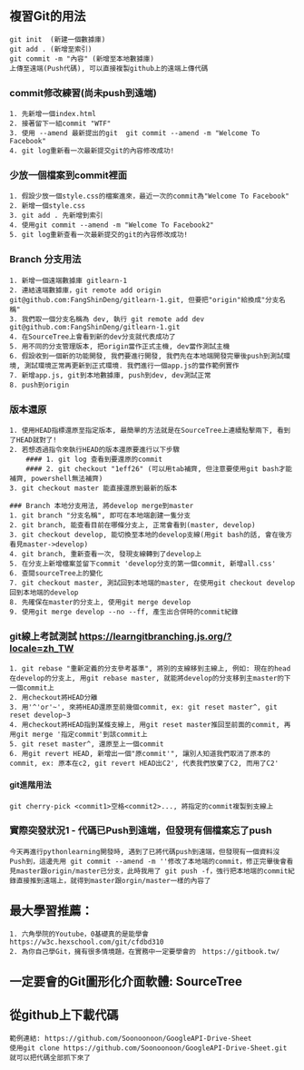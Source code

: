 ## 複習Git的用法
    git init  (新建一個數據庫)
    git add . (新增至索引)
    git commit -m "內容" (新增至本地數據庫)
    上傳至遠端(Push代碼), 可以直接複製github上的遠端上傳代碼

### commit修改練習(尚未push到遠端)
    1. 先新增一個index.html
    2. 接著留下一組commit "WTF"
    3. 使用 --amend 最新提出的git  git commit --amend -m "Welcome To Facebook"
    4. git log重新看一次最新提交git的內容修改成功!

### 少放一個檔案到commit裡面
    1. 假設少放一個style.css的檔案進來，最近一次的commit為"Welcome To Facebook"
    2. 新增一個style.css
    3. git add . 先新增到索引
    4. 使用git commit --amend -m "Welcome To Facebook2"
    5. git log重新查看一次最新提交的git的內容修改成功!

### Branch 分支用法
    1. 新增一個遠端數據庫 gitlearn-1
    2. 連結遠端數據庫，git remote add origin git@github.com:FangShinDeng/gitlearn-1.git, 但要把"origin"給換成"分支名稱"
    3. 我們取一個分支名稱為 dev, 執行 git remote add dev git@github.com:FangShinDeng/gitlearn-1.git
    4. 在SourceTree上會看到新的dev分支就代表成功了
    5. 用不同的分支管理版本, 把origin當作正式主機, dev當作測試主機
    6. 假設收到一個新的功能開發, 我們要進行開發, 我們先在本地端開發完畢後push到測試環境, 測試環境正常再更新到正式環境. 我們進行一個app.js的當作範例實作
    7. 新增app.js, git到本地數據庫, push到dev, dev測試正常
    8. push到origin

### 版本還原
    1. 使用HEAD指標還原至指定版本, 最簡單的方法就是在SourceTree上連續點擊兩下, 看到了HEAD就對了!
    2. 若想透過指令來執行HEAD的版本還原要進行以下步驟
        #### 1. git log 查看到要還原的commit
        #### 2. git checkout "1eff26" (可以用tab補齊, 但注意要使用git bash才能補齊, powershell無法補齊)
    3. git checkout master 能直接還原到最新的版本

    ### Branch 本地分支用法, 將develop merge到master
    1. git branch "分支名稱", 即可在本地端創建一隻分支
    2. git branch, 能查看目前在哪條分支上, 正常會看到(master, develop)
    3. git checkout develop, 能切換至本地的develop支線(用git bash的話, 會在後方看見master->develop)
    4. git branch, 重新查看一次, 發現支線轉到了develop上
    5. 在分支上新增檔案並留下commit 'develop分支的第一個commit, 新增all.css'
    6. 查閱sourceTree上的變化
    7. git checkout master, 測試回到本地端的master, 在使用git checkout develop回到本地端的develop
    8. 先確保在master的分支上, 使用git merge develop
    9. 使用git merge develop --no --ff, 產生出合併時的commit紀錄

### git線上考試測試 https://learngitbranching.js.org/?locale=zh_TW
    1. git rebase "重新定義的分支參考基準", 將別的支線移到主線上, 例如: 現在的head在develop的分支上, 用git rebase master, 就能將develop的分支移到主master的下一個commit上
    2. 用checkout將HEAD分離
    3. 用'^'or'~', 來將HEAD還原至前幾個commit, ex: git reset master^, git reset develop~3
    4. 用checkout將HEAD指到某條支線上, 用git reset master推回至前面的commit, 再用git merge '指定commit'到該commit上
    5. git reset master^, 還原至上一個commit
    6. 用git revert HEAD, 新增出一個"原commit'", 讓別人知道我們取消了原本的commit, ex: 原本在c2, git revert HEAD出C2', 代表我們放棄了C2, 而用了C2'

#### git進階用法
    git cherry-pick <commit1>空格<commit2>..., 將指定的commit複製到支線上

### 實際突發狀況1 - 代碼已Push到遠端，但發現有個檔案忘了push
    今天再進行pythonlearning開發時, 遇到了已將代碼push到遠端，但發現有一個資料沒Push到，這邊先用 git commit --amend -m ''修改了本地端的commit，修正完畢後會看見master跟origin/master已分支，此時我用了 git push -f，強行把本地端的commit紀錄直接推到遠端上，就得到master跟orgin/master一樣的內容了


## 最大學習推薦：
    1. 六角學院的Youtube，0基礎真的是能學會 https://w3c.hexschool.com/git/cfdbd310
    2. 為你自己學Git，擁有很多情境題，在實務中一定要學會的　https://gitbook.tw/

## 一定要會的Git圖形化介面軟體: SourceTree

## 從github上下載代碼
    範例連結: https://github.com/Soonoonoon/GoogleAPI-Drive-Sheet
    使用git clone https://github.com/Soonoonoon/GoogleAPI-Drive-Sheet.git
    就可以把代碼全部抓下來了